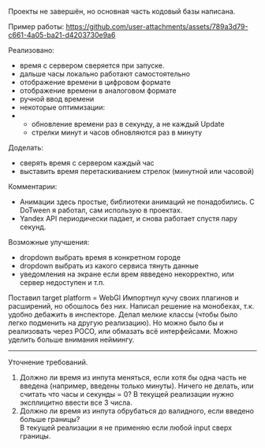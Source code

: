 
Проекты не завершён, но основная часть кодовый базы написана. 

Пример работы:
https://github.com/user-attachments/assets/789a3d79-c661-4a05-ba21-d4203730e9a6

<!-- https://github.com/user-attachments/assets/c9df9f43-e60a-488f-a1b7-dce9edbecf1d -->

Реализовано:
- время с сервером сверяется при запуске.
- дальше часы локально работают самостоятельно
- отображение времени в цифровом формате
- отображение времени в аналоговом формате
- ручной ввод времени
- некоторые оптимизации:
- - обновление времени раз в секунду, а не каждый Update
  - стрелки минут и часов обновляются раз в минуту


Доделать:
- сверять время с сервером каждый час
- выставить время перетаскиванием стрелок (минутной или часовой)

Комментарии:
- Анимации здесь простые, библиотеки анимаций не понадобились. С DoTween я работал, сам использую в проектах.
- Yandex API периодически падает, и снова работает спустя пару секунд.

Возможные улучшения:
- dropdown выбрать время в конкретном городе
- dropdown выбрать из какого сервиса тянуть данные
- уведомления на экране если врем явведено некорректно, или сервер недоступен и т.п.



Поставил target platform = WebGl
Импортнул кучу своих плагинов и расширений, но обошлось без них. 
Написал решение на монобехах, т.к. удобно дебажить в инспекторе. Делал мелкие классы (чтобы было легко подменить на другую реализацию). Но можно было бы и реализовать через POCO, или обмазать всё интерфейсами. Можно уделить больше внимания неймингу. 

---

Уточнение требований. 
1) Должно ли время из инпута меняться, если хотя бы одна часть не введена (например, введены только минуты). Ничего не делать, или считать что часы и секунды = 0? 
В текущей реализации нужно эксплицитно ввести все 3 числа.
2) Должно ли время из инпута обрубаться до валидного, если введено больше границы?  
В текущей реализации я не применяю если любой input сверх границы.


